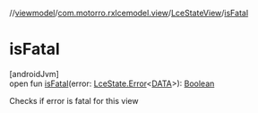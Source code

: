 //[viewmodel](../../../index.md)/[com.motorro.rxlcemodel.view](../index.md)/[LceStateView](index.md)/[isFatal](is-fatal.md)

# isFatal

[androidJvm]\
open fun [isFatal](is-fatal.md)(error: [LceState.Error](../../../../base/base/com.motorro.rxlcemodel.base/-lce-state/-error/index.md)&lt;[DATA](index.md)&gt;): [Boolean](https://kotlinlang.org/api/latest/jvm/stdlib/kotlin/-boolean/index.html)

Checks if error is fatal for this view
